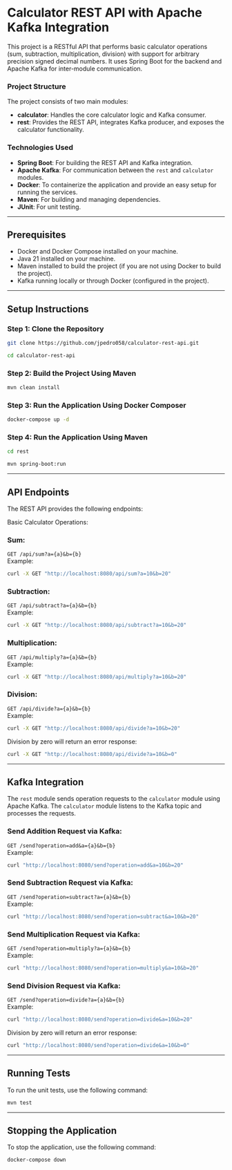 # Calculator REST API with Apache Kafka Integration

This project is a RESTful API that performs basic calculator operations (sum, subtraction, multiplication, division) with support for arbitrary precision signed decimal numbers. It uses Spring Boot for the backend and Apache Kafka for inter-module communication.

### Project Structure

The project consists of two main modules:

- **calculator**: Handles the core calculator logic and Kafka consumer.
- **rest**: Provides the REST API, integrates Kafka producer, and exposes the calculator functionality.

### Technologies Used

- **Spring Boot**: For building the REST API and Kafka integration.
- **Apache Kafka**: For communication between the `rest` and `calculator` modules.
- **Docker**: To containerize the application and provide an easy setup for running the services.
- **Maven**: For building and managing dependencies.
- **JUnit**: For unit testing.

---

## Prerequisites

- Docker and Docker Compose installed on your machine.
- Java 21 installed on your machine.
- Maven installed to build the project (if you are not using Docker to build the project).
- Kafka running locally or through Docker (configured in the project).

---

## Setup Instructions

### Step 1: Clone the Repository

```bash
git clone https://github.com/jpedro058/calculator-rest-api.git
```

```bash
cd calculator-rest-api
```

### Step 2: Build the Project Using Maven

```bash
mvn clean install
```

### Step 3: Run the Application Using Docker Composer

```bash
docker-compose up -d
```

### Step 4: Run the Application Using Maven

```bash
cd rest
```

```bash
mvn spring-boot:run
```

---

## API Endpoints

The REST API provides the following endpoints:

Basic Calculator Operations:

### Sum:

`GET /api/sum?a={a}&b={b}`  
Example:

```bash
curl -X GET "http://localhost:8080/api/sum?a=10&b=20"
```

### Subtraction:

`GET /api/subtract?a={a}&b={b}`  
Example:

```bash
curl -X GET "http://localhost:8080/api/subtract?a=10&b=20"
```

### Multiplication:

`GET /api/multiply?a={a}&b={b}`  
Example:

```bash
curl -X GET "http://localhost:8080/api/multiply?a=10&b=20"
```

### Division:

`GET /api/divide?a={a}&b={b}`  
Example:

```bash
curl -X GET "http://localhost:8080/api/divide?a=10&b=20"
```

Division by zero will return an error response:

```bash
curl -X GET "http://localhost:8080/api/divide?a=10&b=0"
```

---

## Kafka Integration

The `rest` module sends operation requests to the `calculator` module using Apache Kafka. The `calculator` module listens to the Kafka topic and processes the requests.

### Send Addition Request via Kafka:

`GET /send?operation=add&a={a}&b={b}`  
Example:

```bash
curl "http://localhost:8080/send?operation=add&a=10&b=20"
```

### Send Subtraction Request via Kafka:

`GET /send?operation=subtract?a={a}&b={b}`  
Example:

```bash
curl "http://localhost:8080/send?operation=subtract&a=10&b=20"
```

### Send Multiplication Request via Kafka:

`GET /send?operation=multiply?a={a}&b={b}`  
Example:

```bash
curl "http://localhost:8080/send?operation=multiply&a=10&b=20"
```

### Send Division Request via Kafka:

`GET /send?operation=divide?a={a}&b={b}`  
Example:

```bash
curl "http://localhost:8080/send?operation=divide&a=10&b=20"
```

Division by zero will return an error response:

```bash
curl "http://localhost:8080/send?operation=divide&a=10&b=0"
```

---

## Running Tests

To run the unit tests, use the following command:

```bash
mvn test
```

---

## Stopping the Application

To stop the application, use the following command:

```bash
docker-compose down
```
